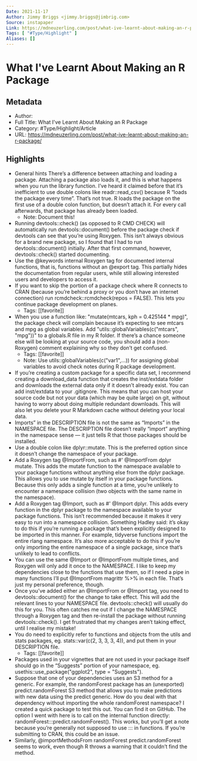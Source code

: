 ```yaml
---
Date: 2021-11-17
Author: Jimmy Briggs <jimmy.briggs@jimbrig.com>
Source: instapaper
Link: https://mdneuzerling.com/post/what-ive-learnt-about-making-an-r-package/
Tags: [ "#Type/Highlight" ]
Aliases: []
---
```

# What I've Learnt About Making an R Package

## Metadata
- Author: 
- Full Title: What I've Learnt About Making an R Package
- Category: #Type/Highlight/Article
- URL: https://mdneuzerling.com/post/what-ive-learnt-about-making-an-r-package/

## Highlights
- General hints
  There’s a difference between attaching and loading a package. Attaching a package also loads it, and this is what happens when you run the library function.
  I’ve heard it claimed before that it’s inefficient to use double colons like readr::read_csv() because R “loads the package every time”. That’s not true. R loads the package on the first use of a double colon function, but doesn’t attach it. For every call afterwards, that package has already been loaded.
    - Note: Document this!
- Running devtools::check() (as opposed to R CMD CHECK) will automatically run devtools::document() before the package check if devtools can see that you’re using Roxygen. This isn’t always obvious for a brand new package, so I found that I had to run devtools::document() initially. After that first command, however, devtools::check() started documenting.
- Use the @keywords internal Roxygen tag for documented internal functions, that is, functions without an @export tag. This partially hides the documentation from regular users, while still allowing interested users and developers to access it.
- If you want to skip the portion of a package check where R connects to CRAN (because you’re behind a proxy or you don’t have an internet connection) run rcmdcheck::rcmdcheck(repos = FALSE). This lets you continue package development on planes.
    - Tags: [[favorite]] 
- When you use a function like:
  "mutate(mtcars, kph = 0.425144 * mpg)",
  the package check will complain because it’s expecting to see mtcars and mpg as global variables.
  Add
  "utils::globalVariables(c("mtcars", "mpg"))"
  to a globals.R file in my R folder.
  If there’s a chance someone else will be looking at your source code, you should add a (non-Roxygen) comment explaining why so they don’t get confused.
    - Tags: [[favorite]] 
    - Note: Use utils::globalVariables(c("var1",...)) for assigning global variables to avoid check notes during R package development.
- If you’re creating a custom package for a specific data set, I recommend creating a download_data function that creates the inst/extdata folder and downloads the external data only if it doesn’t already exist. You can add inst/extdata to your .gitignore. This means that you can host your source code but not your data (which may be quite large) on git, without having to worry about doing multiple redundant downloads. This will also let you delete your R Markdown cache without deleting your local data.
- Imports” in the DESCRIPTION file is not the same as “Imports” in the NAMESPACE file. The DESCRIPTION file doesn’t really “import” anything in the namespace sense — it just tells R that those packages should be installed.
- Use a double colon like dplyr::mutate. This is the preferred option since it doesn’t change the namespace of your package.
- Add a Roxygen tag @ImportFrom, such as #' @ImportFrom dplyr mutate. This adds the mutate function to the namespace available to your package functions without anything else from the dplyr package. This allows you to use mutate by itself in your package functions. Because this only adds a single function at a time, you’re unlikely to encounter a namespace collision (two objects with the same name in the namespace).
- Add a Roxygen tag @Import, such as #' @Import dplyr. This adds every function in the dplyr package to the namespace available to your package functions. This isn’t recommended because it makes it very easy to run into a namespace collision.
  Something Hadley said: it’s okay to do this if you’re running a package that’s been explicitly designed to be imported in this manner. For example, tidyverse functions import the entire rlang namespace. It’s also more acceptable to do this if you’re only importing the entire namespace of a single package, since that’s unlikely to lead to conflicts.
- You can use the same @Import or @ImportFrom multiple times, and Roxygen will only add it once to the NAMESPACE. I like to keep my dependencies close to the functions that use them, so if I need a pipe in many functions I’ll put @ImportFrom magrittr %>% in each file. That’s just my personal preference, though.
- Once you’ve added either an @ImportFrom or @Import tag, you need to devtools::document() for the change to take effect. This will add the relevant lines to your NAMESPACE file. devtools::check() will usually do this for you.
  This often catches me out if I change the NAMESPACE through a Roxygen tag and then re-install the package without running devtools::check(). I get frustrated that my changes aren’t taking effect, until I realise my mistake!
- You do need to explicitly refer to functions and objects from the utils and stats packages, eg. stats::var(c(2, 3, 3, 3, 4)), and put them in your DESCRIPTION file.
    - Tags: [[favorite]] 
- Packages used in your vignettes that are not used in your package itself should go in the “Suggests” portion of your namespace, eg. usethis::use_package("ggplot2", type = "Suggests").
- Suppose that one of your dependencies uses an S3 method for a generic. For example, the randomForest package has an (unexported) predict.randomForest S3 method that allows you to make predictions with new data using the predict generic. How do you deal with that dependency without importing the whole randomForest namespace?
  I created a quick package to test this out. You can find it on GitHub.
  The option I went with here is to call on the internal function directly: randomForest:::predict.randomForest(). This works, but you’ll get a note because you’re generally not supposed to use ::: in functions. If you’re submitting to CRAN, this could be an issue.
- Similarly, @importMethodsFrom randomForest predict.randomForest seems to work, even though R throws a warning that it couldn’t find the method.
